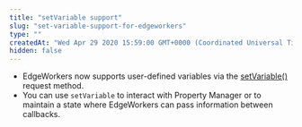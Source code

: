 ```yaml
---
title: "setVariable support"
slug: "set-variable-support-for-edgeworkers"
type: ""
createdAt: "Wed Apr 29 2020 15:59:00 GMT+0000 (Coordinated Universal Time)"
hidden: false
---
```

- EdgeWorkers now supports user-defined variables via the [setVariable()](doc:request-object#setvariable) request method.
- You can use `setVariable` to interact with Property Manager or to maintain a state where EdgeWorkers can pass information between callbacks.